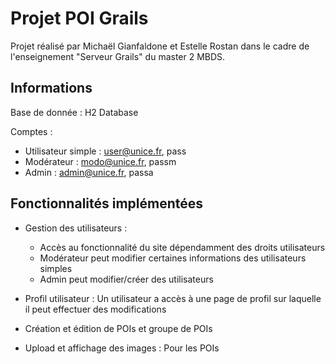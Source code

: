 # Projet POI Grails

Projet réalisé par Michaël Gianfaldone et Estelle Rostan dans le cadre de l'enseignement "Serveur Grails" du master 2 MBDS.

## Informations

Base de donnée : H2 Database

Comptes :
- Utilisateur simple : user@unice.fr, pass
- Modérateur : modo@unice.fr, passm
- Admin : admin@unice.fr, passa

## Fonctionnalités implémentées

* Gestion des utilisateurs :
  - Accès au fonctionnalité du site dépendamment des droits utilisateurs
  - Modérateur peut modifier certaines informations des utilisateurs simples
  - Admin peut modifier/créer des utilisateurs
   
* Profil utilisateur : 
  Un utilisateur a accès à une page de profil sur laquelle il peut effectuer des modifications
  
* Création et édition de POIs et groupe de POIs 
  
* Upload et affichage des images :
  Pour les POIs
  
 
